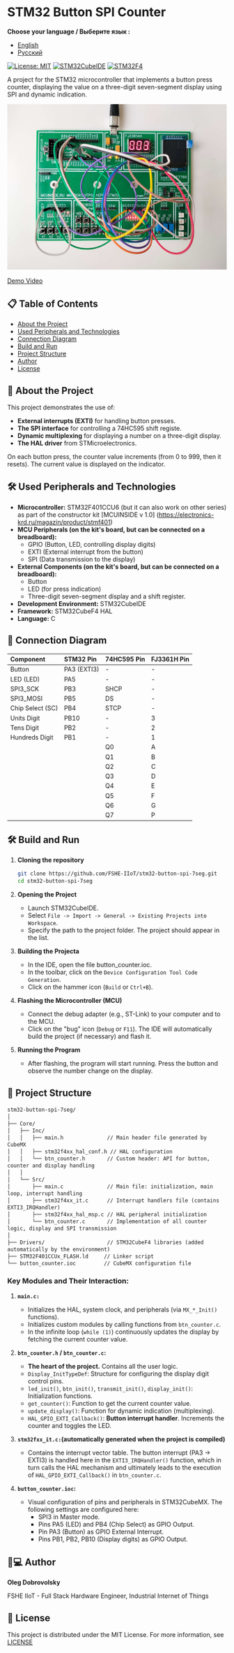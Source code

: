 # STM32 Button SPI Counter

**Choose your language / Выберите язык :**

*   [English](README.md)
*   [Русский](README.ru.md)

[![License: MIT](https://img.shields.io/badge/License-MIT-yellow.svg)](https://opensource.org/licenses/MIT)
[![STM32CubeIDE](https://img.shields.io/badge/IDE-STM32CubeIDE-%230052b1.svg?logo=stmicroelectronics)](https://www.st.com/en/development-tools/stm32cubeide.html)
[![STM32F4](https://img.shields.io/badge/MCU-STM32F4-%23032671.svg?logo=stmicroelectronics)](https://www.st.com/en/microcontrollers-microprocessors/stm32f4-series.html)

A project for the STM32 microcontroller that implements a button press counter, displaying the value on a three-digit seven-segment display using SPI and dynamic indication.

![Button Press Counter](Docs/btn_counter.jpg)

[Demo Video](Docs/btn_counter.mp4)

## 📋 Table of Contents

- [About the Project](#about-the-project)
- [Used Peripherals and Technologies](#used-peripherals-and-technologies)
- [Connection Diagram](#connection-diagram)
- [Build and Run](#build-and-run)
- [Project Structure](#project-structure)
- [Author](#author)
- [License](#license)

## 🚀 About the Project

This project demonstrates the use of:
*   **External interrupts (EXTI)** for handling button presses.
*   **The SPI interface** for controlling a 74HC595 shift registe.
*   **Dynamic multiplexing** for displaying a number on a three-digit display.
*   **The HAL driver** from STMicroelectronics.

On each button press, the counter value increments (from 0 to 999, then it resets). The current value is displayed on the indicator.

## 🛠 Used Peripherals and Technologies

*   **Microcontroller:** STM32F401CCU6 (but it can also work on other series) as part of the constructor kit [MCUINSIDE v 1.0] (https://electronics-krd.ru/magazin/product/stmf401)
*   **MCU Peripherals (on the kit's board, but can be connected on a breadboard):**
    *   GPIO (Button, LED, controlling display digits)
    *   EXTI (External interrupt from the button)
    *   SPI (Data transmission to the display)
*   **External Components (on the kit's board, but can be connected on a breadboard):**
    *   Button
    *   LED (for press indication)
    *   Three-digit seven-segment display and a shift register.
*   **Development Environment:** STM32CubeIDE
*   **Framework:** STM32CubeF4 HAL
*   **Language:** C

## 🔌 Connection Diagram

| Component | STM32 Pin |74HC595 Pin | FJ3361H Pin |
| :--- | :--- | :--- | :--- |
| Button | PA3 (EXTI3) | - | - |
| LED (LED) | PA5 | - | - |
| SPI3_SCK | PB3 | SHCP | - |
| SPI3_MOSI | PB5 | DS | - |
| Chip Select (SC) | PB4 | STCP | - |
| Units Digit | PB10 | - | 3 |
| Tens Digit | PB2 | - | 2 |
| Hundreds Digit | PB1 | - | 1 |
| | | Q0 | A |
| | | Q1 | B |
| | | Q2 | C |
| | | Q3 | D |
| | | Q4 | E |
| | | Q5 | F |
| | | Q6 | G |
| | | Q7 | P |

## 🛠 Build and Run

1.  **Cloning the repository**
    ```bash
    git clone https://github.com/FSHE-IIoT/stm32-button-spi-7seg.git
    cd stm32-button-spi-7seg
    ```

2.  **Opening the Project**
    *   Launch STM32CubeIDE.
    *   Select `File -> Import -> General -> Existing Projects into Workspace`.
    *   Specify the path to the project folder. The project should appear in the list.

3.  **Building the Projectа**
    *   In the IDE, open the file button_counter.ioc.
    *   In the toolbar, click on the `Device Configuration Tool Code Generation`.
    *   Click on the hammer icon (`Build` or `Ctrl+B`).

4.  **Flashing the Microcontroller (MCU)**
    *   Connect the debug adapter (e.g., ST-Link) to your computer and to the MCU.
    *   Click on the "bug" icon (`Debug` or `F11`). The IDE will automatically build the project (if necessary) and flash it.

5.  **Running the Program**
    *   After flashing, the program will start running. Press the button and observe the number change on the display.

## 📁 Project Structure
    
    stm32-button-spi-7seg/
    │
    ├── Core/
    │   ├── Inc/
    │   │   ├── main.h              // Main header file generated by CubeMX
    │   │   ├── stm32f4xx_hal_conf.h // HAL configuration
    │   │   └── btn_counter.h       // Custom header: API for button, counter and display handling
    │   │
    │   └── Src/
    │       ├── main.c              // Main file: initialization, main loop, interrupt handling
    │       ├── stm32f4xx_it.c      // Interrupt handlers file (contains EXTI3_IRQHandler)
    │       ├── stm32f4xx_hal_msp.c // HAL peripheral initialization
    │       └── btn_counter.c       // Implementation of all counter logic, display and SPI transmission
    │
    ├── Drivers/                    // STM32CubeF4 libraries (added automatically by the environment)
    ├── STM32F401CCUx_FLASH.ld     // Linker script
    └── button_counter.ioc         // CubeMX configuration file
    
### Key Modules and Their Interaction:

1.  **`main.c:`**

    *   Initializes the HAL, system clock, and peripherals (via `MX_*_Init()` functions).
    *   Initializes custom modules by calling functions from  `btn_counter.c`.
    *   In the infinite loop (`while (1)`) continuously updates the display by fetching the current counter value.

2.  **`btn_counter.h` / `btn_counter.c`:**

    *   **The heart of the project.** Contains all the user logic.
    *   `Display_InitTypeDef`: Structure for configuring the display digit control pins.
    *   `led_init()`, `btn_init()`, `transmit_init()`, `display_init()`: Initialization functions.
    *   `get_counter()`: Function to get the current counter value.
    *   `update_display()`: Function for dynamic indication (multiplexing).
    *   `HAL_GPIO_EXTI_Callback()`: **Button interrupt handler**. Increments the counter and toggles the LED.

3.  **`stm32fxx_it.c:`(automatically generated when the project is compiled)**

    *   Contains the interrupt vector table. The button interrupt (PA3 -> EXTI3) is handled here in the `EXTI3_IRQHandler()` function, which in turn calls the HAL mechanism and ultimately leads to the execution of  `HAL_GPIO_EXTI_Callback()` in `btn_counter.c`.

4.  **`button_counter.ioc`:**

    *   Visual configuration of pins and peripherals in STM32CubeMX. The following settings are configured here:
        *   SPI3 in Master mode.
        *   Pins PA5 (LED) and PB4 (Chip Select) as GPIO Output.
        *   Pin PA3 (Button) as GPIO External Interrupt.
        *   Pins PB1, PB2, PB10 (Display digits) as GPIO Output.

## 👨💻 Author

**Oleg Dobrovolsky**  

FSHE IIoT - Full Stack Hardware Engineer, Industrial Internet of Things

## 📄 License

This project is distributed under the MIT License. For more information, see [LICENSE](https://opensource.org/licenses/MIT)
